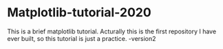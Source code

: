 # Matplotlib-tutorial-2020
This is a brief matplotlib tutorial. 
Acturally this is the first repository I have ever built, so this tutorial is just a practice.
-version2
